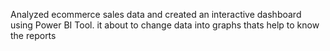 Analyzed ecommerce sales data and created an interactive dashboard using Power BI Tool.
it about to change data into graphs thats help to know the reports
